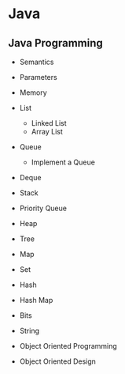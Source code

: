 # Java
## Java Programming
- Semantics

- Parameters

- Memory

- List
  - Linked List
  - Array List
  
- Queue
  - Implement a Queue
  
- Deque

- Stack

- Priority Queue

- Heap

- Tree

- Map

- Set

- Hash

- Hash Map

- Bits

- String

- Object Oriented Programming

- Object Oriented Design

